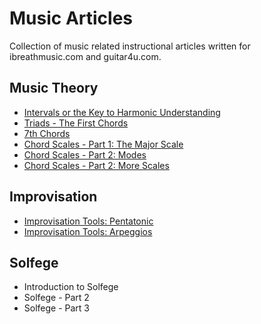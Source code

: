 # Music Articles

Collection of music related instructional articles written for ibreathmusic.com and guitar4u.com.

## Music Theory

- [Intervals or the Key to Harmonic Understanding](intervals-or-the-key-to-harmonic-understanding.md)
- [Triads - The First Chords](triads-the-first-chords.md)
- [7th Chords](7th-chords.md)
- [Chord Scales - Part 1: The Major Scale](chord-scales-part1.md)
- [Chord Scales - Part 2: Modes](chord-scales-part2.md)
- [Chord Scales - Part 2: More Scales](chord-scales-part3.md)


## Improvisation

- [Improvisation Tools: Pentatonic](improvisation-tools-pentatonic.md)
- [Improvisation Tools: Arpeggios](improvisation-tools-arpeggios.md)


## Solfege

- Introduction to Solfege
- Solfege - Part 2
- Solfege - Part 3
